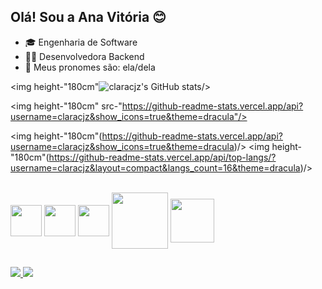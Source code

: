 ## Olá! Sou a Ana Vitória 😊  

- 🎓 Engenharia de Software
- 👩‍💻 Desenvolvedora Backend  
- 🤝 Meus pronomes são: ela/dela


<img height-"180cm"![claracjz's GitHub stats](https://github-readme-stats.vercel.app/api?username=claracjz&show_icons=true&theme=dracula)/>

<img height-"180cm" src-"https://github-readme-stats.vercel.app/api?username=claracjz&show_icons=true&theme=dracula"/>


<img height-"180cm"(https://github-readme-stats.vercel.app/api?username=claracjz&show_icons=true&theme=dracula)/>
<img height-"180cm"(https://github-readme-stats.vercel.app/api/top-langs/?username=claracjz&layout=compact&langs_count=16&theme=dracula)/>


<div style="display: inline_block"><br>
<img align="center" height="50" width="50" src="https://cdn.jsdelivr.net/gh/devicons/devicon/icons/express/express-original.svg" />
<img align="center" height="50" width="50" src="https://cdn.jsdelivr.net/gh/devicons/devicon/icons/github/github-original.svg" />
<img align="center" height="50" width="50" src="https://cdn.jsdelivr.net/gh/devicons/devicon/icons/javascript/javascript-original.svg" />
<img align="center" height="90" width="90" src="https://cdn.jsdelivr.net/gh/devicons/devicon/icons/nodejs/nodejs-original-wordmark.svg" />
<img align="center" height="70" width="70" src="https://cdn.jsdelivr.net/gh/devicons/devicon/icons/git/git-original-wordmark.svg" />
</div>

##

<div>
  <a href= "mailto:anacvitoria00@gmail.com"><img src="https://img.shields.io/badge/Gmail-D14836?style=for-the-badge&logo=gmail&logoColor=white"</a>
  <a href= "https://www.linkedin.com/in/ana-vit%C3%B3ria-86572722a/"><img src="https://img.shields.io/badge/LinkedIn-0077B5?style=for-the-badge&logo=linkedin&logoColor=white"</a>
</div>
